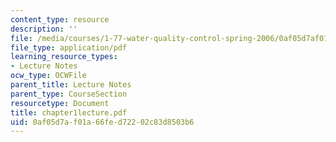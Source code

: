 ```yaml
---
content_type: resource
description: ''
file: /media/courses/1-77-water-quality-control-spring-2006/0af05d7af01a66fed72202c83d8503b6_chapter1lecture.pdf
file_type: application/pdf
learning_resource_types:
- Lecture Notes
ocw_type: OCWFile
parent_title: Lecture Notes
parent_type: CourseSection
resourcetype: Document
title: chapter1lecture.pdf
uid: 0af05d7a-f01a-66fe-d722-02c83d8503b6
---
```

